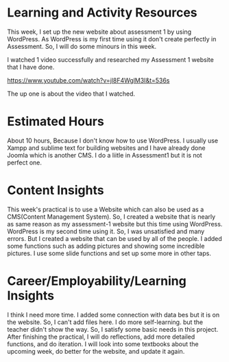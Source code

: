 # Learning and Activity Resources

This week, I set up the new website about assessment 1 by using WordPress. As WordPress is my first time using it don't create perfectly in Assessment. So, I will do some minours in this week.

I watched 1 video successfully and researched my Assessment 1 website that I have done. 

https://www.youtube.com/watch?v=jl8F4WglM3I&t=536s
 
 The up one is about the video that I watched.

# Estimated Hours

About 10 hours, Because I don't know how to use WordPress. I usually use Xampp and sublime text for building websites and I have already done Joomla which is another CMS. I do a liitle in Assessment1 but it is not perfect one.

# Content Insights

This week's practical is to use a Website which can also be used as a CMS(Content Management System). So, I created a website that is nearly as same reason as my assessment-1 website but this time using WordPress.
WordPress is my second time using it. So, I was unsatisfied and many errors. But I created a website that can be used by all of the people.
I added some functions such as adding pictures and showing some incredible pictures. I use some slide functions and set up some more in other taps.


# Career/Employability/Learning Insights

I think I need more time. I added some connection with data bes but it is on the website. So, I can't add files here. 
I do more self-learning. but the teacher didn't show the way. So, I satisfy some basic needs in this project.
After finishing the practical, I will do reflections, add more detailed functions, and do iteration.
I will look into some textbooks about the upcoming week, do better for the website, and update it again.

